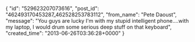  {
   "id": "529623207073616",
   "post_id": "462493170453287_462528253783112",
   "from_name": "Pete Daoust",
   "message": "You guys are lucky I'm with my stupid intelligent phone....with my laptop, I would drum some serious deep stuff on that keyboard",
   "created_time": "2013-06-26T03:36:28+0000"
 }
